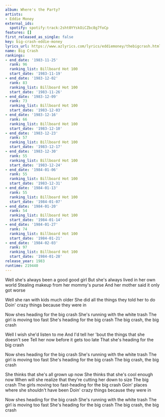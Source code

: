 ```yaml
---
album: Where's the Party?
artists:
- Eddie Money
external_ids:
  spotify: spotify:track:2sht0YYskOiCZbc8g7foCp
features: []
first_released_as_single: false
key: big-crash-eddie-money
lyrics_url: https://www.azlyrics.com/lyrics/eddiemoney/thebigcrash.html
name: Big Crash
rankings:
- end_date: '1983-11-25'
  rank: 96
  ranking_list: Billboard Hot 100
  start_date: '1983-11-19'
- end_date: '1983-12-02'
  rank: 83
  ranking_list: Billboard Hot 100
  start_date: '1983-11-26'
- end_date: '1983-12-09'
  rank: 73
  ranking_list: Billboard Hot 100
  start_date: '1983-12-03'
- end_date: '1983-12-16'
  rank: 66
  ranking_list: Billboard Hot 100
  start_date: '1983-12-10'
- end_date: '1983-12-23'
  rank: 57
  ranking_list: Billboard Hot 100
  start_date: '1983-12-17'
- end_date: '1983-12-30'
  rank: 55
  ranking_list: Billboard Hot 100
  start_date: '1983-12-24'
- end_date: '1984-01-06'
  rank: 55
  ranking_list: Billboard Hot 100
  start_date: '1983-12-31'
- end_date: '1984-01-13'
  rank: 55
  ranking_list: Billboard Hot 100
  start_date: '1984-01-07'
- end_date: '1984-01-20'
  rank: 54
  ranking_list: Billboard Hot 100
  start_date: '1984-01-14'
- end_date: '1984-01-27'
  rank: 74
  ranking_list: Billboard Hot 100
  start_date: '1984-01-21'
- end_date: '1984-02-03'
  rank: 97
  ranking_list: Billboard Hot 100
  start_date: '1984-01-28'
release_year: 1983
runtime: 219440
---
```

Well she's always been a good good girl
But she's always lived in her own world
Stealing makeup from her mommy's purse
And her mother said it only got worse

Well she ran with kids much older
She did all the things they told her to do
Doin' crazy things because they were in

Now shes heading for the big crash
She's running with the white trash
The girl is moving too fast
She's heading for the big crash
The big crash, the big crash

Well I wish she'd listen to me
And I'd tell her 'bout the things that she doesn't see
Tell her now before it gets too late
That she's heading for the big crash

Now shes heading for the big crash
She's running with the white trash
The girl is moving too fast
She's heading for the big crash
The big crash, the big crash

She thinks that she's all grown up now
She thinks that she's cool enough now
When will she realize that they're cutting her down to size
The big crash
The girls moving too fast-heading for the big crash
Goin' places where she shouldn't have been
Doin' crazy things because they were in

Now shes heading for the big crash
She's running with the white trash
The girl is moving too fast
She's heading for the big crash
The big crash, the big crash
